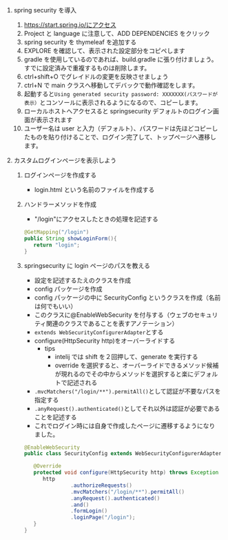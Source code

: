 1. spring security を導入
   1. https://start.spring.io/にアクセス
   1. Project と language に注意して、ADD DEPENDENCIES をクリック
   1. spring security を thymeleaf を追加する
   1. EXPLORE を確認して、表示された設定部分をコピペします
   1. gradle を使用しているのであれば、build.gradle に張り付けましょう。すでに設定済みで重複するものは削除します。
   1. ctrl+shift+O でグレイドルの変更を反映させましょう
   1. ctrl+N で main クラスへ移動してデバックで動作確認をします。
   1. 起動すると`Using generated security password: XXXXXXX(パスワードが表示）`とコンソールに表示されるようになるので、コピーします。
   1. ローカルホストへアクセスると springsecurity デフォルトのログイン画面が表示されます
   1. ユーザー名は user と入力（デフォルト）、パスワードは先ほどコピーしたものを貼り付けることで、ログイン完了して、トップページへ遷移します。
1. カスタムログインページを表示しよう

   1. ログインページを作成する
      - login.html という名前のファイルを作成する
   1. ハンドラーメソッドを作成

      - "/login"にアクセスしたときの処理を記述する

      ```java
      @GetMapping("/login")
      public String showLoginForm(){
         return "login";
      }
      ```

   1. springsecurity に login ページのパスを教える

      - 設定を記述するたえのクラスを作成
      - config パッケージを作成
      - config パッケージの中に SecurityConfig というクラスを作成（名前は何でもいい）
      - このクラスに@EnableWebSecurity を付与する（ウェブのセキュリティ関連のクラスであることを表すアノテーション）
      - `extends WebSecurityConfigurerAdapter`とする
      - configure(HttpSecurity http)をオーバーライドする
        - tips
          - intelij では shift を２回押して、generate を実行する
          - override を選択すると、オーバーライドできるメソッド候補が現れるのでその中からメソッドを選択すると楽にデフォルトで記述される
      - `.mvcMatchers("/login/**").permitAll()`として認証が不要なパスを指定する
      - `.anyRequest().authenticated()`としてそれ以外は認証が必要であることを記述する
      - これでログイン時には自身で作成したページに遷移するようになりました。

      ```java
      @EnableWebSecurity
      public class SecurityConfig extends WebSecurityConfigurerAdapter {

         @Override
         protected void configure(HttpSecurity http) throws Exception {
            http
                     .authorizeRequests()
                     .mvcMatchers("/login/**").permitAll()
                     .anyRequest().authenticated()
                     .and()
                     .formLogin()
                     .loginPage("/login");
         }
      }
      ```
